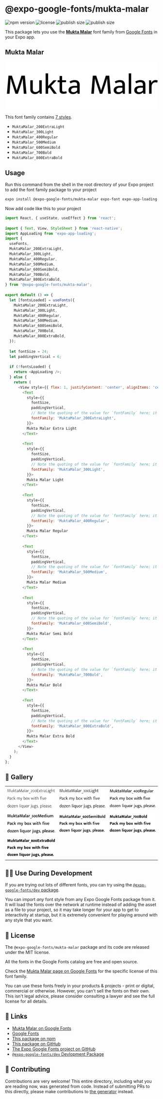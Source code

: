 # @expo-google-fonts/mukta-malar

![npm version](https://flat.badgen.net/npm/v/@expo-google-fonts/mukta-malar)
![license](https://flat.badgen.net/github/license/expo/google-fonts)
![publish size](https://flat.badgen.net/packagephobia/install/@expo-google-fonts/mukta-malar)
![publish size](https://flat.badgen.net/packagephobia/publish/@expo-google-fonts/mukta-malar)

This package lets you use the [**Mukta Malar**](https://fonts.google.com/specimen/Mukta+Malar) font family from [Google Fonts](https://fonts.google.com/) in your Expo app.

## Mukta Malar

![Mukta Malar](./font-family.png)

This font family contains [7 styles](#-gallery).

- `MuktaMalar_200ExtraLight`
- `MuktaMalar_300Light`
- `MuktaMalar_400Regular`
- `MuktaMalar_500Medium`
- `MuktaMalar_600SemiBold`
- `MuktaMalar_700Bold`
- `MuktaMalar_800ExtraBold`

## Usage

Run this command from the shell in the root directory of your Expo project to add the font family package to your project
```sh
expo install @expo-google-fonts/mukta-malar expo-font expo-app-loading
```

Now add code like this to your project
```js
import React, { useState, useEffect } from 'react';

import { Text, View, StyleSheet } from 'react-native';
import AppLoading from 'expo-app-loading';
import {
  useFonts,
  MuktaMalar_200ExtraLight,
  MuktaMalar_300Light,
  MuktaMalar_400Regular,
  MuktaMalar_500Medium,
  MuktaMalar_600SemiBold,
  MuktaMalar_700Bold,
  MuktaMalar_800ExtraBold,
} from '@expo-google-fonts/mukta-malar';

export default () => {
  let [fontsLoaded] = useFonts({
    MuktaMalar_200ExtraLight,
    MuktaMalar_300Light,
    MuktaMalar_400Regular,
    MuktaMalar_500Medium,
    MuktaMalar_600SemiBold,
    MuktaMalar_700Bold,
    MuktaMalar_800ExtraBold,
  });

  let fontSize = 24;
  let paddingVertical = 6;

  if (!fontsLoaded) {
    return <AppLoading />;
  } else {
    return (
      <View style={{ flex: 1, justifyContent: 'center', alignItems: 'center' }}>
        <Text
          style={{
            fontSize,
            paddingVertical,
            // Note the quoting of the value for `fontFamily` here; it expects a string!
            fontFamily: 'MuktaMalar_200ExtraLight',
          }}>
          Mukta Malar Extra Light
        </Text>

        <Text
          style={{
            fontSize,
            paddingVertical,
            // Note the quoting of the value for `fontFamily` here; it expects a string!
            fontFamily: 'MuktaMalar_300Light',
          }}>
          Mukta Malar Light
        </Text>

        <Text
          style={{
            fontSize,
            paddingVertical,
            // Note the quoting of the value for `fontFamily` here; it expects a string!
            fontFamily: 'MuktaMalar_400Regular',
          }}>
          Mukta Malar Regular
        </Text>

        <Text
          style={{
            fontSize,
            paddingVertical,
            // Note the quoting of the value for `fontFamily` here; it expects a string!
            fontFamily: 'MuktaMalar_500Medium',
          }}>
          Mukta Malar Medium
        </Text>

        <Text
          style={{
            fontSize,
            paddingVertical,
            // Note the quoting of the value for `fontFamily` here; it expects a string!
            fontFamily: 'MuktaMalar_600SemiBold',
          }}>
          Mukta Malar Semi Bold
        </Text>

        <Text
          style={{
            fontSize,
            paddingVertical,
            // Note the quoting of the value for `fontFamily` here; it expects a string!
            fontFamily: 'MuktaMalar_700Bold',
          }}>
          Mukta Malar Bold
        </Text>

        <Text
          style={{
            fontSize,
            paddingVertical,
            // Note the quoting of the value for `fontFamily` here; it expects a string!
            fontFamily: 'MuktaMalar_800ExtraBold',
          }}>
          Mukta Malar Extra Bold
        </Text>
      </View>
    );
  }
};

```

## 🔡 Gallery


||||
|-|-|-|
|![MuktaMalar_200ExtraLight](./MuktaMalar_200ExtraLight.ttf.png)|![MuktaMalar_300Light](./MuktaMalar_300Light.ttf.png)|![MuktaMalar_400Regular](./MuktaMalar_400Regular.ttf.png)||
|![MuktaMalar_500Medium](./MuktaMalar_500Medium.ttf.png)|![MuktaMalar_600SemiBold](./MuktaMalar_600SemiBold.ttf.png)|![MuktaMalar_700Bold](./MuktaMalar_700Bold.ttf.png)||
|![MuktaMalar_800ExtraBold](./MuktaMalar_800ExtraBold.ttf.png)||||


## 👩‍💻 Use During Development

If you are trying out lots of different fonts, you can try using the [`@expo-google-fonts/dev` package](https://github.com/expo/google-fonts/tree/master/font-packages/dev#readme).

You can import *any* font style from any Expo Google Fonts package from it. It will load the fonts
over the network at runtime instead of adding the asset as a file to your project, so it may take longer
for your app to get to interactivity at startup, but it is extremely convenient
for playing around with any style that you want.

## 📖 License

The `@expo-google-fonts/mukta-malar` package and its code are released under the MIT license.

All the fonts in the Google Fonts catalog are free and open source.

Check the [Mukta Malar page on Google Fonts](https://fonts.google.com/specimen/Mukta+Malar) for the specific license of this font family.

You can use these fonts freely in your products & projects - print or digital, commercial or otherwise. However, you can't sell the fonts on their own. This isn't legal advice, please consider consulting a lawyer and see the full license for all details.

## 🔗 Links

- [Mukta Malar on Google Fonts](https://fonts.google.com/specimen/Mukta+Malar)
- [Google Fonts](https://fonts.google.com/)
- [This package on npm](https://www.npmjs.com/package/@expo-google-fonts/mukta-malar)
- [This package on GitHub](https://github.com/expo/google-fonts/tree/master/font-packages/mukta-malar)
- [The Expo Google Fonts project on GitHub](https://github.com/expo/google-fonts)
- [`@expo-google-fonts/dev` Devlopment Package](https://github.com/expo/google-fonts/tree/master/font-packages/dev)

## 🤝 Contributing

Contributions are very welcome! This entire directory, including what you are reading now, was generated from code. Instead of submitting PRs to this directly, please make contributions to [the generator](https://github.com/expo/google-fonts/tree/master/packages/generator) instead.
